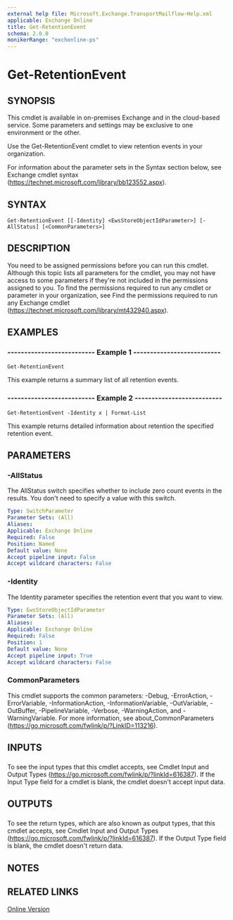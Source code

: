 ```yaml
---
external help file: Microsoft.Exchange.TransportMailflow-Help.xml
applicable: Exchange Online
title: Get-RetentionEvent
schema: 2.0.0
monikerRange: "exchonline-ps"
---
```


# Get-RetentionEvent

## SYNOPSIS
This cmdlet is available in on-premises Exchange and in the cloud-based service. Some parameters and settings may be exclusive to one environment or the other.

Use the Get-RetentionEvent cmdlet to view retention events in your organization.

For information about the parameter sets in the Syntax section below, see Exchange cmdlet syntax (https://technet.microsoft.com/library/bb123552.aspx).

## SYNTAX

```
Get-RetentionEvent [[-Identity] <EwsStoreObjectIdParameter>] [-AllStatus] [<CommonParameters>]
```

## DESCRIPTION
You need to be assigned permissions before you can run this cmdlet. Although this topic lists all parameters for the cmdlet, you may not have access to some parameters if they're not included in the permissions assigned to you. To find the permissions required to run any cmdlet or parameter in your organization, see Find the permissions required to run any Exchange cmdlet (https://technet.microsoft.com/library/mt432940.aspx).

## EXAMPLES

### -------------------------- Example 1 --------------------------
```
Get-RetentionEvent
```

This example returns a summary list of all retention events.

### -------------------------- Example 2 --------------------------
```
Get-RetentionEvent -Identity x | Format-List
```

This example returns detailed information about retention the specified retention event.

## PARAMETERS

### -AllStatus
The AllStatus switch specifies whether to include zero count events in the results. You don't need to specify a value with this switch.

```yaml
Type: SwitchParameter
Parameter Sets: (All)
Aliases:
Applicable: Exchange Online
Required: False
Position: Named
Default value: None
Accept pipeline input: False
Accept wildcard characters: False
```

### -Identity
The Identity parameter specifies the retention event that you want to view.

```yaml
Type: EwsStoreObjectIdParameter
Parameter Sets: (All)
Aliases:
Applicable: Exchange Online
Required: False
Position: 1
Default value: None
Accept pipeline input: True
Accept wildcard characters: False
```

### CommonParameters
This cmdlet supports the common parameters: -Debug, -ErrorAction, -ErrorVariable, -InformationAction, -InformationVariable, -OutVariable, -OutBuffer, -PipelineVariable, -Verbose, -WarningAction, and -WarningVariable. For more information, see about_CommonParameters (https://go.microsoft.com/fwlink/p/?LinkID=113216).

## INPUTS

###  
To see the input types that this cmdlet accepts, see Cmdlet Input and Output Types (https://go.microsoft.com/fwlink/p/?linkId=616387). If the Input Type field for a cmdlet is blank, the cmdlet doesn't accept input data.

## OUTPUTS

###  
To see the return types, which are also known as output types, that this cmdlet accepts, see Cmdlet Input and Output Types (https://go.microsoft.com/fwlink/p/?linkId=616387). If the Output Type field is blank, the cmdlet doesn't return data.

## NOTES

## RELATED LINKS

[Online Version](https://technet.microsoft.com/library/32aced21-3693-490a-a9ca-64cb766d15ed.aspx)
